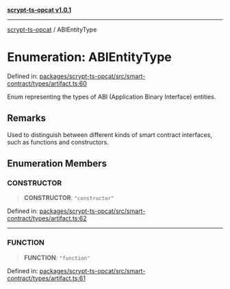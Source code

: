 [**scrypt-ts-opcat v1.0.1**](../README.md)

***

[scrypt-ts-opcat](../README.md) / ABIEntityType

# Enumeration: ABIEntityType

Defined in: [packages/scrypt-ts-opcat/src/smart-contract/types/artifact.ts:60](https://github.com/OPCAT-Labs/ts-tools/blob/2cea47af983eceafde930347ac310f78dee140a3/packages/scrypt-ts-opcat/src/smart-contract/types/artifact.ts#L60)

Enum representing the types of ABI (Application Binary Interface) entities.

## Remarks

Used to distinguish between different kinds of smart contract interfaces,
such as functions and constructors.

## Enumeration Members

### CONSTRUCTOR

> **CONSTRUCTOR**: `"constructor"`

Defined in: [packages/scrypt-ts-opcat/src/smart-contract/types/artifact.ts:62](https://github.com/OPCAT-Labs/ts-tools/blob/2cea47af983eceafde930347ac310f78dee140a3/packages/scrypt-ts-opcat/src/smart-contract/types/artifact.ts#L62)

***

### FUNCTION

> **FUNCTION**: `"function"`

Defined in: [packages/scrypt-ts-opcat/src/smart-contract/types/artifact.ts:61](https://github.com/OPCAT-Labs/ts-tools/blob/2cea47af983eceafde930347ac310f78dee140a3/packages/scrypt-ts-opcat/src/smart-contract/types/artifact.ts#L61)
